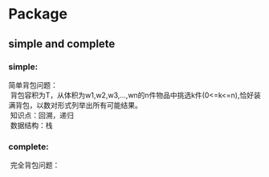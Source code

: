 # Package
<h2>simple and complete</h2>
<h3>simple:</h3>
简单背包问题：</br>
  背包容积为T，从体积为w1,w2,w3,...,wn的n件物品中挑选k件(0<=k<=n),恰好装满背包，以数对形式列举出所有可能结果。</br>
  知识点：回溯，递归</br>
  数据结构：栈</br>
 </hr>
<h3>complete:</h3>
  完全背包问题：</br>
  
